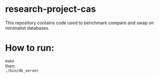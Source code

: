 # research-project-cas
This repository contains code used to benchmark compare and swap on minimalist databases.

# How to run:
```make``` <br>
then: <br>
```./bin/db_server``` <br>